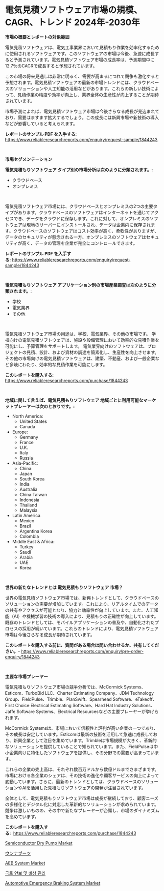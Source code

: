 <p><h1>電気見積ソフトウェア市場の規模、CAGR、トレンド 2024年-2030年</h1></p><p><strong>市場の概要とレポートの対象範囲</strong></p>
<p><p>電気見積ソフトウェアは、電気工事業界において見積もり作業を効率化するために使用されるソフトウェアです。このソフトウェアの市場は今後、急速に成長すると予測されています。電気見積ソフトウェア市場の成長率は、予測期間中に12.7％のCAGRで成長すると予想されています。</p><p>この市場の将来見通しは非常に明るく、需要が高まるにつれて競争も激化すると予想されます。電気見積ソフトウェアの最新の市場トレンドには、クラウドベースのソリューションや人工知能の活用などがあります。これらの新しい技術によって、見積作業の精度や効率が向上し、業界全体の生産性が向上することが期待されています。</p><p>市場予測によれば、電気見積ソフトウェア市場は今後さらなる成長が見込まれており、需要はますます拡大するでしょう。この成長には新興市場や新技術の導入などが影響していると考えられます。</p></p>
<p><strong>レポートのサンプル PDF を入手する:</strong> <a href="https://www.reliableresearchreports.com/enquiry/request-sample/1844243">https://www.reliableresearchreports.com/enquiry/request-sample/1844243</a></p>
<p>&nbsp;</p>
<p><strong>市場セグメンテーション</strong></p>
<p><strong>電気見積もりソフトウェア タイプ別の市場分析は次のように分類されます。:</strong></p>
<p><ul><li>クラウドベース</li><li>オンプレミス</li></ul></p>
<p>&nbsp;</p>
<p><p>電気見積ソフトウェア市場には、クラウドベースとオンプレミスの2つの主要タイプがあります。クラウドベースのソフトウェアはインターネットを通じてアクセスでき、データをクラウドに保存します。これに対して、オンプレミスのソフトウェアは現地のサーバーにインストールされ、データは企業内に保存されます。クラウドベースのソフトウェアはコスト効率が高く、柔軟性がありますが、データのセキュリティが懸念される一方、オンプレミスのソフトウェアはセキュリティが高く、データの管理を企業が完全にコントロールできます。</p></p>
<p><strong>レポートのサンプル PDF を入手する:</strong>&nbsp;<a href="https://www.reliableresearchreports.com/enquiry/request-sample/1844243">https://www.reliableresearchreports.com/enquiry/request-sample/1844243</a></p>
<p>&nbsp;</p>
<p><strong> 電気見積もりソフトウェア アプリケーション別の市場産業調査は次のように分類されます。:</strong></p>
<p><ul><li>学校</li><li>電気業界</li><li>その他</li></ul></p>
<p>&nbsp;</p>
<p><p>電気見積ソフトウェア市場の用途は、学校、電気業界、その他の市場です。 学校向けの電気見積ソフトウェアは、施設や設備管理において効率的な見積作業を可能にし、予算管理をサポートします。 電気業界向けのソフトウェアは、プロジェクトの見積、設計、および資材の調達を簡素化し、生産性を向上させます。 その他の市場向けの電気見積ソフトウェアは、建築、不動産、および一般企業など多岐にわたり、効率的な見積作業を可能にします。</p></p>
<p><strong>このレポートを購入する:</strong>&nbsp; <a href="https://www.reliableresearchreports.com/purchase/1844243">https://www.reliableresearchreports.com/purchase/1844243</a></p>
<p>&nbsp;</p>
<p><strong>地域に関して言えば、電気見積もりソフトウェア 地域ごとに利用可能なマーケットプレーヤーは次のとおりです。:</strong></p>
<p><ul>
    <li>
        North America:
        <ul>
            <li>United States</li>
            <li>Canada</li>
        </ul>
    </li>
    <li>
        Europe:
        <ul>
            <li>Germany</li>
            <li>France</li>
            <li>U.K.</li>
            <li>Italy</li>
            <li>Russia</li>
        </ul>
    </li>
    <li>
        Asia-Pacific:
        <ul>
            <li>China</li>
            <li>Japan</li>
            <li>South Korea</li>
            <li>India</li>
            <li>Australia</li>
            <li>China Taiwan</li>
            <li>Indonesia</li>
            <li>Thailand</li>
            <li>Malaysia</li>
        </ul>
    </li>
    <li>
        Latin America:
        <ul>
            <li>Mexico</li>
            <li>Brazil</li>
            <li>Argentina Korea</li>
            <li>Colombia</li>
        </ul>
    </li>
    <li>
        Middle East & Africa:
        <ul>
            <li>Turkey</li>
            <li>Saudi</li>
            <li>Arabia</li>
            <li>UAE</li>
            <li>Korea</li>
        </ul>
    </li>
    </ul></p>
<p>&nbsp;</p>
<p><strong>世界の新たなトレンドとは 電気見積もりソフトウェア 市場？</strong></p>
<p><p>世界の電気見積ソフトウェア市場では、新興トレンドとして、クラウドベースのソリューションの需要が増加しています。これにより、リアルタイムでのデータの共有やアクセスが可能となり、協力と効率性が向上しています。また、人工知能（AI）や機械学習の技術の導入により、見積もりの正確性が向上しています。既存のトレンドとしては、モバイルアプリケーションの普及や、自動化されたプロセスの採用が続いています。これらのトレンドにより、電気見積ソフトウェア市場は今後さらなる成長が期待されています。</p></p>
<p><strong>このレポートを購入する前に、質問がある場合は問い合わせるか、共有してください。</strong>- <a href="https://www.reliableresearchreports.com/enquiry/pre-order-enquiry/1844243">https://www.reliableresearchreports.com/enquiry/pre-order-enquiry/1844243</a></p>
<p>&nbsp;</p>
<p><strong>主要な市場プレーヤー</strong></p>
<p><p>電気見積もりソフトウェア市場の競争分析では、McCormick Systems、Esticom、TurboBid LLC、Charter Estimating Company、JDM Technology Group、FieldPulse、Trimble、PlanSwift、Spearhead Software、eTakeoff、First Choice Electrical Estimating Software、Hard Hat Industry Solutions、Jaffe Software Systems、Electrical Resourcesなどの主要プレーヤーが挙げられます。</p><p>McCormick Systemsは、市場において信頼性と評判が高い企業の一つであり、その成長は安定しています。Esticomは最新の技術を活用して急速に成長しており、新興企業として注目を集めています。Trimbleは市場規模が大きく、革新的なソリューションを提供していることで知られています。また、FieldPulseは中小企業向けに特化したソフトウェアを提供し、その分野での需要が高まっています。</p><p>これらの企業の売上高は、それぞれ数百万ドルから数億ドルまでさまざまです。市場における各企業のシェアは、その技術の進化や顧客サービスの向上によって変動しています。さらに、最新のトレンドとしては、クラウドベースのソリューションやAIを活用した見積もりソフトウェアの開発が注目されています。</p><p>全体として、電気見積もりソフトウェア市場は成長が継続しており、顧客ニーズの多様化とデジタル化に対応した革新的なソリューションが求められています。競争は激しいものの、その中で新たなプレーヤーが台頭し、市場のダイナミズムを高めています。</p></p>
<p><strong>このレポートを購入する:</strong>&nbsp;&nbsp;<a href="https://www.reliableresearchreports.com/purchase/1844243">https://www.reliableresearchreports.com/purchase/1844243</a></p>
<p><p><a href="https://github.com/CliffMedina6/Market-Research-Report-List-3/blob/main/semiconductor-dry-pump-market.md">Semiconductor Dry Pump Market</a></p><p><a href="https://github.com/cbigkbh02719/Market-Research-Report-List-1/blob/main/6368448185522.md">ウンナブーツ</a></p><p><a href="https://issuu.com/reportprime-2/docs/aeb-system-market-size-2030.pptx">AEB System Market</a></p><p><a href="https://github.com/oajzkywllm460/Market-Research-Report-List-1/blob/main/3717124185516.md">국토 안보 및 비상 관리</a></p><p><a href="https://issuu.com/reportprime-2/docs/automotive-emergency-braking-system-market-size-20">Automotive Emergency Braking System Market</a></p></p>
